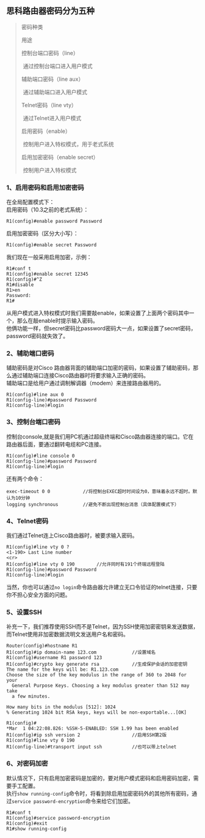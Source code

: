 ## 思科路由器密码分为五种

> 密码种类
>
>    用途
>
> 控制台端口密码（line）
>
> ​	通过控制台端口进入用户模式
>
> 辅助端口密码（line aux）
>
> ​	通过辅助端口进入用户模式
>
> Telnet密码（line vty）
>
> ​	通过Telnet进入用户模式
>
> 启用密码（enable）
>
> ​	控制用户进入特权模式，用于老式系统
>
> 启用加密密码（enable secret）
>
> ​	控制用户进入特权模式

 

### 1、启用密码和启用加密密码

在全局配置模式下：  
启用密码（10.3之前的老式系统）：

    R1(config)#enable password Password

启用加密密码（区分大小写）：

    R1(config)#enable secret Password

我们现在一般采用启用加密，示例：

    R1#conf t
    R1(config)#enable secret 12345
    R1(config)#^Z
    R1#disable
    R1>en
    Password: 
    R1#

从用户模式进入特权模式时我们需要敲enable，如果设置了上面两个密码其中一个，那么在敲enable时提示输入密码。  
他俩功能一样，但secret密码比password密码大一点，如果设置了secret密码，password密码就失效了。

### 2、辅助端口密码

辅助密码是对Cisco 路由器背面的辅助端口加密的密码，如果设置了辅助密码，那么通过辅助端口连接Cisco路由器时将要求输入正确的密码。  
辅助端口是给用户通过调制解调器（modem）来连接路由器用的。

    R1(config)#line aux 0
    R1(config-line)#password Password
    R1(config-line)#login

### 3、控制台端口密码

控制台console,就是我们用PC机通过超级终端和Cisco路由器连接的端口。它在路由器后面，要通过翻转电缆和PC连接。

    R1(config)#line console 0
    R1(config-line)#password Password
    R1(config-line)#login

还有两个命令：

    exec-timeout 0 0            //将控制台EXEC超时时间设为0，意味着永远不超时。默认为10分钟
    logging synchronous         //避免不断出现控制台消息（具体配置模式下）

### 4、Telnet密码

我们通过Telnet连上Cisco路由器时，被要求输入密码。

    R1(config)#line vty 0 ?
    <1-190> Last Line number
    <cr>
    R1(config)#line vty 0 190        //允许同时有191个终端远程登陆
    R1(config-line)#password Password
    R1(config-line)#login

当然，你也可以通过`no login`命令路由器允许建立无口令验证的telnet连接，只要你不担心安全方面的问题。

### 5、设置SSH

补充一下，我们推荐使用SSH而不是Telnet，因为SSH使用加密密钥来发送数据，而Telnet使用非加密数据流明文发送用户名和密码。

    Router(config)#hostname R1
    R1(config)#ip domain-name 123.com             //设置域名
    R1(config)#username R1 password 123           
    R1(config)#crypto key generate rsa            //生成保护会话的加密密钥
    The name for the keys will be: R1.123.com
    Choose the size of the key modulus in the range of 360 to 2048 for your
      General Purpose Keys. Choosing a key modulus greater than 512 may take
      a few minutes.
    
    How many bits in the modulus [512]: 1024
    % Generating 1024 bit RSA keys, keys will be non-exportable...[OK]
    
    R1(config)#
    *Mar  1 04:22:08.826: %SSH-5-ENABLED: SSH 1.99 has been enabled
    R1(config)#ip ssh version 2                   //启用SSH第2版
    R1(config)#line vty 0 190
    R1(config-line)#transport input ssh           //也可以带上telnet

### 6、对密码加密

默认情况下，只有启用加密密码是加密的，要对用户模式密码和启用密码加密，需要手工配置。  
执行`show running-config`命令时，将看到除启用加密密码外的其他所有密码，通过`service password-encryption`命令来给它们加密。

    R1#conf t
    R1(config)#service password-encryption
    R1(config)#exit
    R1#show running-config